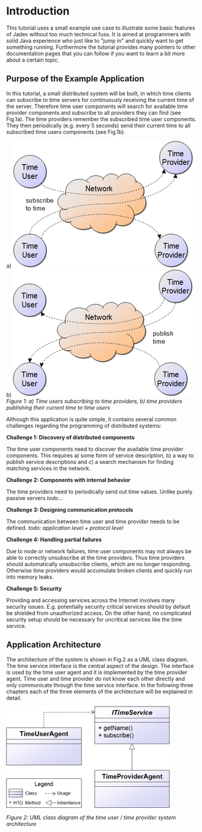 # Introduction

This tutorial uses a small example use case to illustrate some basic features of Jadex without too much technical fuss. It is aimed at programmers with solid Java experience who just like to "jump in" and quickly want to get something running. Furthermore the tutorial provides many pointers to other documentation pages that you can follow if you want to learn a bit more about a certain topic.

## Purpose of the Example Application

In this tutorial, a small distributed system will be built, in which time clients can subscribe to time servers for continuously receiving the current time of the server. Therefore time user components will search for available time provider components and subscribe to all providers they can find (see Fig.1a). The time providers remember the subscribed time user components. They then periodically (e.g. every 5 seconds) send their current time to all subscribed time users components (see Fig.1b).

a) ![01 Introduction@subscribe.png](subscribe.png)  
b) ![01 Introduction@publish.png](publish.png)  
*Figure 1: a) Time users subscribing to time providers, b) time providers publishing their current time to time users*

Although this application is quite simple, it contains several common challenges regarding the programming of distributed systems:

**Challenge 1: Discovery of distributed components**

The time user components need to discover the available time provider components. This requires a) some form of service description, b) a way to publish service descriptions and c) a search mechanism for finding matching services in the network.

**Challenge 2: Components with internal behavior**

The time providers need to periodically send out time values. Unlike purely passive servers *todo...*

**Challenge 3: Designing communication protocols**

The communication between time user and time provider needs to be defined. *todo: application level + protocol level* 

**Challenge 4: Handling partial failures**

Due to node or network failures, time user components may not always be able to correctly unsubscribe at the time providers. Thus time providers should automatically unsubscribe clients, which are no longer responding. Otherwise time providers would accumulate broken clients and quickly run into memory leaks. 

**Challenge 5: Security**

Providing and accessing services across the Internet involves many security issues. E.g. potentially security critical services should by default be shielded from unauthorized access. On the other hand, no complicated security setup should be necessary for uncritical services like the time service. 

## Application Architecture

The architecture of the system is shown in Fig.2 as a UML class diagram. The time service interface is the central aspect of the design. The interface is used by the time user agent and it is implemented by the time provider agent. Time user and time provider do not know each other directly and only communicate through the time service interface.
In the following three chapters each of the three elements of the architecture will be explained in detail.

![01 Introduction@timearch.png](timearch.png)

*Figure 2: UML class diagram of the time user / time provider system architecture*
